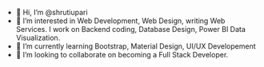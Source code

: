 - 👋 Hi, I’m @shrutiupari
- 👀 I’m interested in Web Development, Web Design, writing Web Services. I work on Backend coding, Database Design, Power BI Data Visualization.
- 🌱 I’m currently learning Bootstrap, Material Design, UI/UX Developement
- 💞️ I’m looking to collaborate on becoming a Full Stack Developer.

<!---
shrutiupari/shrutiupari is a ✨ special ✨ repository because its `README.md` (this file) appears on your GitHub profile.
You can click the Preview link to take a look at your changes.
--->
